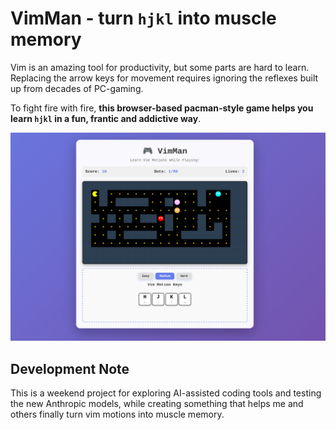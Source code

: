 # VimMan - turn `hjkl` into muscle memory

Vim is an amazing tool for productivity, but some parts are hard to learn. Replacing the arrow keys for movement requires ignoring the reflexes built up from decades of PC-gaming.

To fight fire with fire, __this browser-based pacman-style game helps you learn `hjkl` in a fun, frantic and addictive way__.

![VimMan Screenshot](img/vimman-screenshot.png)

## Development Note

This is a weekend project for exploring AI-assisted coding tools and testing the new Anthropic models, while creating something that helps me and others finally turn vim motions into muscle memory.


